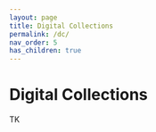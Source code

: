 ```yaml
---
layout: page
title: Digital Collections
permalink: /dc/
nav_order: 5
has_children: true
---
```


# Digital Collections
TK
